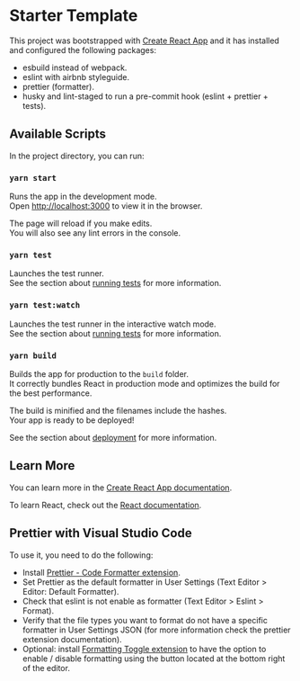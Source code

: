 # Starter Template

This project was bootstrapped with [Create React App](https://github.com/facebook/create-react-app) and it has installed and configured the following packages:

- esbuild instead of webpack.
- eslint with airbnb styleguide.
- prettier (formatter).
- husky and lint-staged to run a pre-commit hook (eslint + prettier + tests).

## Available Scripts

In the project directory, you can run:

### `yarn start`

Runs the app in the development mode.\
Open [http://localhost:3000](http://localhost:3000) to view it in the browser.

The page will reload if you make edits.\
You will also see any lint errors in the console.

### `yarn test`

Launches the test runner.\
See the section about [running tests](https://facebook.github.io/create-react-app/docs/running-tests) for more information.

### `yarn test:watch`

Launches the test runner in the interactive watch mode.\
See the section about [running tests](https://facebook.github.io/create-react-app/docs/running-tests) for more information.

### `yarn build`

Builds the app for production to the `build` folder.\
It correctly bundles React in production mode and optimizes the build for the best performance.

The build is minified and the filenames include the hashes.\
Your app is ready to be deployed!

See the section about [deployment](https://facebook.github.io/create-react-app/docs/deployment) for more information.

## Learn More

You can learn more in the [Create React App documentation](https://facebook.github.io/create-react-app/docs/getting-started).

To learn React, check out the [React documentation](https://reactjs.org/).

## Prettier with Visual Studio Code

To use it, you need to do the following:

- Install [Prettier - Code Formatter extension](https://marketplace.visualstudio.com/items?itemName=esbenp.prettier-vscode).
- Set Prettier as the default formatter in User Settings (Text Editor > Editor: Default Formatter).
- Check that eslint is not enable as formatter (Text Editor > Eslint > Format).
- Verify that the file types you want to format do not have a specific formatter in User Settings JSON (for more information check the prettier extension documentation).
- Optional: install [Formatting Toggle extension](https://marketplace.visualstudio.com/items?itemName=tombonnike.vscode-status-bar-format-toggle) to have the option to enable / disable formatting using the button located at the bottom right of the editor.
